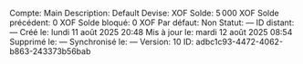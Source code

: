  Compte: Main
Description: Default
Devise: XOF
Solde: 5 000 XOF
Solde précédent: 0 XOF
Solde bloqué: 0 XOF
Par défaut: Non
Statut: —
ID distant: —
Créé le: lundi 11 août 2025 20:48
Mis à jour le: mardi 12 août 2025 08:54
Supprimé le: —
Synchronisé le: —
Version: 10
ID: adbc1c93-4472-4062-b863-243373b56bab